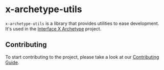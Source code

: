 # x-archetype-utils

`x-archetype-utils` is a library that provides utilities to ease development. It's used in the [Interface X Archetype](https://github.com/empathyco/x-archetype) project.

## Contributing

To start contributing to the project, please take a look at our [Contributing Guide](https://github.com/empathyco/x/blob/main/.github/CONTRIBUTING.md).
